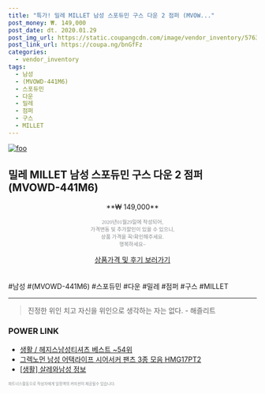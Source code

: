 ```yaml
--- 
title: "특가! 밀레 MILLET 남성 스포듀민 구스 다운 2 점퍼 (MVOW..." 
post_money: ₩. 149,000 
post_date: dt. 2020.01.29 
post_img_url: https://static.coupangcdn.com/image/vendor_inventory/5763/65313c6c6e651c3fbe9e3dd739a2e44e5aa42d43c425c040ef99b45e947c.jpg 
post_link_url: https://coupa.ng/bnGfFz 
categories: 
  - vendor_inventory 
tags: 
  - 남성 
  - (MVOWD-441M6) 
  - 스포듀민 
  - 다운 
  - 밀레 
  - 점퍼 
  - 구스 
  - MILLET 
--- 
```

[![foo](https://static.coupangcdn.com/image/vendor_inventory/5763/65313c6c6e651c3fbe9e3dd739a2e44e5aa42d43c425c040ef99b45e947c.jpg)](https://coupa.ng/bnGfFz) 

## 밀레 MILLET 남성 스포듀민 구스 다운 2 점퍼 (MVOWD-441M6) 
<p style="text-align: center;">**₩ 149,000**</p> 
<p style="text-align: center;"><span style="color: #898c8f; font-family: Georgia,Times,serif; font-size: 0.75em;">2020년01월29일에 작성되어, <br>가격변동 및 추가할인이 있을 수 있으니,<br> 상품 가격을 꼭!확인해주세요.<br>행복하세요~</span> 
</p>	 
<div markdown="0" style="text-align: center;"><a href="https://coupa.ng/bnGfFz" class="btn btn--success">상품가격 및 후기 보러가기</a></div> 
<br><br> 
  #남성 #(MVOWD-441M6) #스포듀민 #다운 #밀레 #점퍼 #구스 #MILLET 
<hr> 

> 진정한 위인 치고 자신을 위인으로 생각하는 자는 없다. - 해즐리트 


### POWER LINK

* <a href="https://blog.naver.com/santokki14/221785746558" target="_blank">생활 / 헤지스남성티셔츠 베스트 ~54위</a>
* <a href="https://blog.naver.com/fasyy4321/221788502340" target="_blank">그렉노먼 남성 어택라이프 시어서커 팬츠 3종 모음 HMG17PT2</a>
* <a href="https://blog.naver.com/fasyy4321/221763885640" target="_blank"> [생활] 살레와남성 정보 </a>

<span style="color: #898c8f; font-family: Georgia,Times,serif; font-size: 0.55em;">파트너스활동으로 작성자에게 일정액의 커미션이 제공될수 있습니다.</span> 
